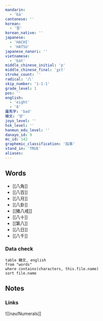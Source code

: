```yaml
---
mandarin:
  - 'bā'
cantonese: ''
korean:
  - '팔'
korean_native: ''
japanese:
  - 'HACHI'
  - 'HATSU'
japanese_nanori: ''
vietnamese:
  - 'bát'
middle_chinese_initial: 'p'
middle_chinese_final: 'ɣɛt'
stroke_count: ''
radical: '八'
skip_number: '1-1-1'
grade_level: 1
pos: ''
english:
  - 'eight'
  - '8'
羅馬字: 'bad'
韓文: '받'
joyo_level: ''
hsk_level: ''
hanmun_edu_level: ''
danayo_id: 9
mc_id: 142
graphemic_classification: '指事'
stand_in: 'TRUE'
aliases:
---
```

## Words
- [[八角]]
- [[八百]]
- [[八月]]
- [[八卦]]
- [[猪八戒]]
- [[八十]]
- [[第八]]
- [[八日]]
- [[八千]]
### Data check
```dataview
table 韓文, english
from "words"
where contains(characters, this.file.name)
sort file.name
```
## Notes
### Links
![[nav/Numerals]]
